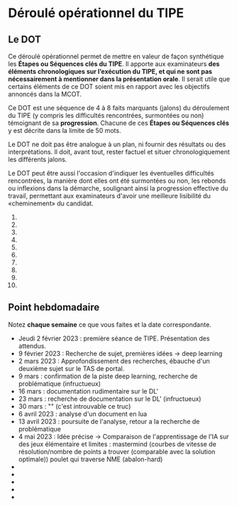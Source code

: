 # Déroulé opérationnel du TIPE

## Le DOT

Ce déroulé opérationnel permet de mettre en valeur de façon synthétique les **Étapes ou Séquences clés du TIPE**. Il apporte aux examinateurs **des éléments chronologiques sur l’exécution du TIPE, et qui ne sont pas nécessairement à mentionner dans la présentation orale**. Il serait utile que certains éléments de ce DOT soient mis en rapport avec les objectifs annoncés dans la MCOT.

Ce DOT est une séquence de 4 à 8 faits marquants (jalons) du déroulement du TIPE (y compris les difficultés rencontrées, surmontées ou non) témoignant de sa **progression**. Chacune de ces **Étapes ou Séquences clés** y est décrite dans la limite de 50 mots.

Le DOT ne doit pas être analogue à un plan, ni fournir des résultats ou des interprétations. Il doit, avant tout, rester factuel et situer chronologiquement les différents jalons.

Le DOT peut être aussi l'occasion d'indiquer les éventuelles difficultés rencontrées, la manière dont elles ont été surmontées ou non, les rebonds ou inflexions dans la démarche, soulignant ainsi la progression effective du travail, permettant aux examinateurs d'avoir une meilleure lisibilité du «cheminement» du candidat.

1. 
2. 
3. 
4. 
5. 
6. 
7. 
8. 
9. 
10. 

## Point hebdomadaire

Notez **chaque semaine** ce que vous faites et la date correspondante.

- Jeudi 2 février 2023 : première séance de TIPE. Présentation des attendus.
- 9 février 2023 : Recherche de sujet, premières idées -> deep learning
- 2 mars 2023 : Approfondissement des recherches, ébauche d'un deuxième sujet sur le TAS de portal.
- 9 mars : confirmation de la piste deep learning, recherche de problématique (infructueux)
- 16 mars : documentation rudimentaire sur le DL'
- 23 mars : recherche de documentation sur le DL' (infructueux)
- 30 mars : "" (c'est introuvable ce truc)
- 6 avril 2023 : analyse d'un document en lua
- 13 avril 2023 : poursuite de l'analyse, retour a la recherche de problématique
- 4 mai 2023 : Idée précise -> Comparaison de l'apprentissage de l'IA sur des jeux élémentaire et limites :
                                  mastermind (courbes de vitesse de résolution/nombre de points a trouver (comparable avec la solution optimale))
                                  poulet qui traverse
                                  NME (abalon-hard)
-
-
-
-
-

